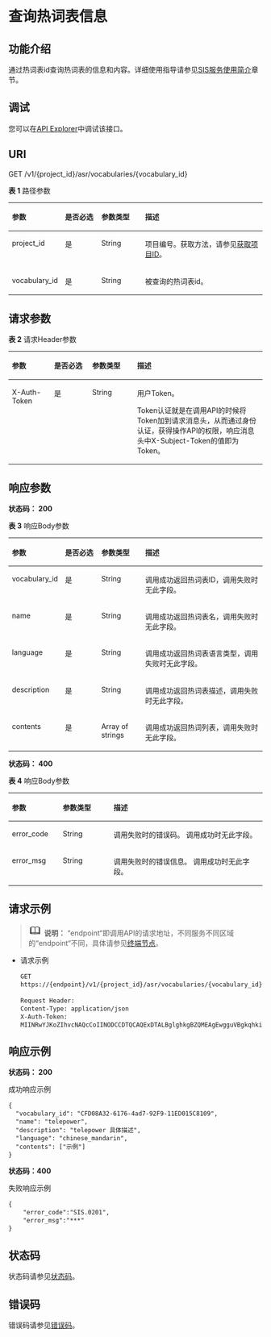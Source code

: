 # 查询热词表信息<a name="sis_03_0073"></a>

## 功能介绍<a name="zh-cn_topic_0145253487_section39529998"></a>

通过热词表id查询热词表的信息和内容。详细使用指导请参见[SIS服务使用简介](https://support.huaweicloud.com/qs-sis/sis_07_0001.html)章节。

## 调试<a name="section39661886139"></a>

您可以在[API Explorer](https://apiexplorer.developer.huaweicloud.com/apiexplorer/doc?product=SIS&api=ShowVocabulary)中调试该接口。

## URI<a name="section17472164810212"></a>

GET /v1/\{project\_id\}/asr/vocabularies/\{vocabulary\_id\}

**表 1**  路径参数

<a name="table1676532793611"></a>
<table><thead align="left"><tr id="row1766112723620"><th class="cellrowborder" valign="top" width="16.55%" id="mcps1.2.5.1.1"><p id="p8766227163619"><a name="p8766227163619"></a><a name="p8766227163619"></a>参数</p>
</th>
<th class="cellrowborder" valign="top" width="15%" id="mcps1.2.5.1.2"><p id="p117661027173615"><a name="p117661027173615"></a><a name="p117661027173615"></a>是否必选</p>
</th>
<th class="cellrowborder" valign="top" width="17.72%" id="mcps1.2.5.1.3"><p id="p0766527103614"><a name="p0766527103614"></a><a name="p0766527103614"></a>参数类型</p>
</th>
<th class="cellrowborder" valign="top" width="50.73%" id="mcps1.2.5.1.4"><p id="p11766182714369"><a name="p11766182714369"></a><a name="p11766182714369"></a>描述</p>
</th>
</tr>
</thead>
<tbody><tr id="row1766227103616"><td class="cellrowborder" valign="top" width="16.55%" headers="mcps1.2.5.1.1 "><p id="p12766112713614"><a name="p12766112713614"></a><a name="p12766112713614"></a>project_id</p>
</td>
<td class="cellrowborder" valign="top" width="15%" headers="mcps1.2.5.1.2 "><p id="p176652714361"><a name="p176652714361"></a><a name="p176652714361"></a>是</p>
</td>
<td class="cellrowborder" valign="top" width="17.72%" headers="mcps1.2.5.1.3 "><p id="p1876622712367"><a name="p1876622712367"></a><a name="p1876622712367"></a>String</p>
</td>
<td class="cellrowborder" valign="top" width="50.73%" headers="mcps1.2.5.1.4 "><p id="p1766122710362"><a name="p1766122710362"></a><a name="p1766122710362"></a>项目编号。获取方法，请参见<a href="获取项目ID.md">获取项目ID</a>。</p>
</td>
</tr>
<tr id="row114041726141418"><td class="cellrowborder" valign="top" width="16.55%" headers="mcps1.2.5.1.1 "><p id="p9609164343016"><a name="p9609164343016"></a><a name="p9609164343016"></a>vocabulary_id</p>
</td>
<td class="cellrowborder" valign="top" width="15%" headers="mcps1.2.5.1.2 "><p id="p2609184353015"><a name="p2609184353015"></a><a name="p2609184353015"></a>是</p>
</td>
<td class="cellrowborder" valign="top" width="17.72%" headers="mcps1.2.5.1.3 "><p id="p13609174317307"><a name="p13609174317307"></a><a name="p13609174317307"></a>String</p>
</td>
<td class="cellrowborder" valign="top" width="50.73%" headers="mcps1.2.5.1.4 "><p id="p760916431307"><a name="p760916431307"></a><a name="p760916431307"></a>被查询的热词表id。</p>
</td>
</tr>
</tbody>
</table>

## 请求参数<a name="section39241352102012"></a>

**表 2**  请求Header参数

<a name="HeaderParameter"></a>
<table><thead align="left"><tr id="row3169164363015"><th class="cellrowborder" valign="top" width="16.55%" id="mcps1.2.5.1.1"><p id="p9170154353019"><a name="p9170154353019"></a><a name="p9170154353019"></a>参数</p>
</th>
<th class="cellrowborder" valign="top" width="15%" id="mcps1.2.5.1.2"><p id="p1817013434305"><a name="p1817013434305"></a><a name="p1817013434305"></a>是否必选</p>
</th>
<th class="cellrowborder" valign="top" width="17.72%" id="mcps1.2.5.1.3"><p id="p4170104313010"><a name="p4170104313010"></a><a name="p4170104313010"></a>参数类型</p>
</th>
<th class="cellrowborder" valign="top" width="50.73%" id="mcps1.2.5.1.4"><p id="p8170043193013"><a name="p8170043193013"></a><a name="p8170043193013"></a>描述</p>
</th>
</tr>
</thead>
<tbody><tr id="row1516904383019"><td class="cellrowborder" valign="top" width="16.55%" headers="mcps1.2.5.1.1 "><p id="p1717014310303"><a name="p1717014310303"></a><a name="p1717014310303"></a>X-Auth-Token</p>
</td>
<td class="cellrowborder" valign="top" width="15%" headers="mcps1.2.5.1.2 "><p id="p1517018431303"><a name="p1517018431303"></a><a name="p1517018431303"></a>是</p>
</td>
<td class="cellrowborder" valign="top" width="17.72%" headers="mcps1.2.5.1.3 "><p id="p1017119432306"><a name="p1017119432306"></a><a name="p1017119432306"></a>String</p>
</td>
<td class="cellrowborder" valign="top" width="50.73%" headers="mcps1.2.5.1.4 "><p id="p91911023114116"><a name="p91911023114116"></a><a name="p91911023114116"></a>用户Token。</p>
<p id="p419112316411"><a name="p419112316411"></a><a name="p419112316411"></a>Token认证就是在调用API的时候将Token加到请求消息头，从而通过身份认证，获得操作API的权限，响应消息头中X-Subject-Token的值即为Token。</p>
</td>
</tr>
</tbody>
</table>

## 响应参数<a name="zh-cn_topic_0145253487_section27666343"></a>

**状态码： 200**

**表 3**  响应Body参数

<a name="zh-cn_topic_0145253487_d0e3729"></a>
<table><thead align="left"><tr id="zh-cn_topic_0145253487_row60901406"><th class="cellrowborder" valign="top" width="16.55%" id="mcps1.2.5.1.1"><p id="zh-cn_topic_0145253487_p34066842"><a name="zh-cn_topic_0145253487_p34066842"></a><a name="zh-cn_topic_0145253487_p34066842"></a>参数</p>
</th>
<th class="cellrowborder" valign="top" width="15%" id="mcps1.2.5.1.2"><p id="zh-cn_topic_0145253487_p40033254"><a name="zh-cn_topic_0145253487_p40033254"></a><a name="zh-cn_topic_0145253487_p40033254"></a>是否必选</p>
</th>
<th class="cellrowborder" valign="top" width="17.72%" id="mcps1.2.5.1.3"><p id="zh-cn_topic_0145253487_p21468167"><a name="zh-cn_topic_0145253487_p21468167"></a><a name="zh-cn_topic_0145253487_p21468167"></a>参数类型</p>
</th>
<th class="cellrowborder" valign="top" width="50.73%" id="mcps1.2.5.1.4"><p id="zh-cn_topic_0145253487_p61200005"><a name="zh-cn_topic_0145253487_p61200005"></a><a name="zh-cn_topic_0145253487_p61200005"></a>描述</p>
</th>
</tr>
</thead>
<tbody><tr id="zh-cn_topic_0145253487_row30360312"><td class="cellrowborder" valign="top" width="16.55%" headers="mcps1.2.5.1.1 "><p id="p113081419183018"><a name="p113081419183018"></a><a name="p113081419183018"></a>vocabulary_id</p>
</td>
<td class="cellrowborder" valign="top" width="15%" headers="mcps1.2.5.1.2 "><p id="zh-cn_topic_0145253487_p66209150"><a name="zh-cn_topic_0145253487_p66209150"></a><a name="zh-cn_topic_0145253487_p66209150"></a>是</p>
</td>
<td class="cellrowborder" valign="top" width="17.72%" headers="mcps1.2.5.1.3 "><p id="zh-cn_topic_0145253487_p61340932"><a name="zh-cn_topic_0145253487_p61340932"></a><a name="zh-cn_topic_0145253487_p61340932"></a>String</p>
</td>
<td class="cellrowborder" valign="top" width="50.73%" headers="mcps1.2.5.1.4 "><p id="zh-cn_topic_0145253487_p2559566"><a name="zh-cn_topic_0145253487_p2559566"></a><a name="zh-cn_topic_0145253487_p2559566"></a>调用成功返回热词表ID，调用失败时无此字段。</p>
</td>
</tr>
<tr id="row1342815331241"><td class="cellrowborder" valign="top" width="16.55%" headers="mcps1.2.5.1.1 "><p id="p84289337246"><a name="p84289337246"></a><a name="p84289337246"></a>name</p>
</td>
<td class="cellrowborder" valign="top" width="15%" headers="mcps1.2.5.1.2 "><p id="p154281733122411"><a name="p154281733122411"></a><a name="p154281733122411"></a>是</p>
</td>
<td class="cellrowborder" valign="top" width="17.72%" headers="mcps1.2.5.1.3 "><p id="p2428123319249"><a name="p2428123319249"></a><a name="p2428123319249"></a>String</p>
</td>
<td class="cellrowborder" valign="top" width="50.73%" headers="mcps1.2.5.1.4 "><p id="p6428033162419"><a name="p6428033162419"></a><a name="p6428033162419"></a>调用成功返回热词表名，调用失败时无此字段。</p>
</td>
</tr>
<tr id="row18953191232510"><td class="cellrowborder" valign="top" width="16.55%" headers="mcps1.2.5.1.1 "><p id="p10954131212513"><a name="p10954131212513"></a><a name="p10954131212513"></a>language</p>
</td>
<td class="cellrowborder" valign="top" width="15%" headers="mcps1.2.5.1.2 "><p id="p16954121272513"><a name="p16954121272513"></a><a name="p16954121272513"></a>是</p>
</td>
<td class="cellrowborder" valign="top" width="17.72%" headers="mcps1.2.5.1.3 "><p id="p49541012132518"><a name="p49541012132518"></a><a name="p49541012132518"></a>String</p>
</td>
<td class="cellrowborder" valign="top" width="50.73%" headers="mcps1.2.5.1.4 "><p id="p109541312122519"><a name="p109541312122519"></a><a name="p109541312122519"></a>调用成功返回热词表语言类型，调用失败时无此字段。</p>
</td>
</tr>
<tr id="row10391742112510"><td class="cellrowborder" valign="top" width="16.55%" headers="mcps1.2.5.1.1 "><p id="p20401142182514"><a name="p20401142182514"></a><a name="p20401142182514"></a>description</p>
</td>
<td class="cellrowborder" valign="top" width="15%" headers="mcps1.2.5.1.2 "><p id="p1240742112513"><a name="p1240742112513"></a><a name="p1240742112513"></a>是</p>
</td>
<td class="cellrowborder" valign="top" width="17.72%" headers="mcps1.2.5.1.3 "><p id="p64013425254"><a name="p64013425254"></a><a name="p64013425254"></a>String</p>
</td>
<td class="cellrowborder" valign="top" width="50.73%" headers="mcps1.2.5.1.4 "><p id="p140194211250"><a name="p140194211250"></a><a name="p140194211250"></a>调用成功返回热词表描述，调用失败时无此字段。</p>
</td>
</tr>
<tr id="row135014313286"><td class="cellrowborder" valign="top" width="16.55%" headers="mcps1.2.5.1.1 "><p id="p250115314288"><a name="p250115314288"></a><a name="p250115314288"></a>contents</p>
</td>
<td class="cellrowborder" valign="top" width="15%" headers="mcps1.2.5.1.2 "><p id="p125013317289"><a name="p125013317289"></a><a name="p125013317289"></a>是</p>
</td>
<td class="cellrowborder" valign="top" width="17.72%" headers="mcps1.2.5.1.3 "><p id="p14501935285"><a name="p14501935285"></a><a name="p14501935285"></a>Array of strings</p>
</td>
<td class="cellrowborder" valign="top" width="50.73%" headers="mcps1.2.5.1.4 "><p id="p450119342813"><a name="p450119342813"></a><a name="p450119342813"></a>调用成功返回热词列表，调用失败时无此字段。</p>
</td>
</tr>
</tbody>
</table>

**状态码： 400**

**表 4**  响应Body参数

<a name="table1086517495118"></a>
<table><thead align="left"><tr id="row1686624911119"><th class="cellrowborder" valign="top" width="20%" id="mcps1.2.4.1.1"><p id="p486619498113"><a name="p486619498113"></a><a name="p486619498113"></a>参数</p>
</th>
<th class="cellrowborder" valign="top" width="20%" id="mcps1.2.4.1.2"><p id="p12866349817"><a name="p12866349817"></a><a name="p12866349817"></a>参数类型</p>
</th>
<th class="cellrowborder" valign="top" width="60%" id="mcps1.2.4.1.3"><p id="p1886624916116"><a name="p1886624916116"></a><a name="p1886624916116"></a>描述</p>
</th>
</tr>
</thead>
<tbody><tr id="row586617491011"><td class="cellrowborder" valign="top" width="20%" headers="mcps1.2.4.1.1 "><p id="p086610495117"><a name="p086610495117"></a><a name="p086610495117"></a>error_code</p>
</td>
<td class="cellrowborder" valign="top" width="20%" headers="mcps1.2.4.1.2 "><p id="p108662497120"><a name="p108662497120"></a><a name="p108662497120"></a>String</p>
</td>
<td class="cellrowborder" valign="top" width="60%" headers="mcps1.2.4.1.3 "><p id="p148676491117"><a name="p148676491117"></a><a name="p148676491117"></a>调用失败时的错误码。 调用成功时无此字段。</p>
</td>
</tr>
<tr id="row9866104920116"><td class="cellrowborder" valign="top" width="20%" headers="mcps1.2.4.1.1 "><p id="p148683491212"><a name="p148683491212"></a><a name="p148683491212"></a>error_msg</p>
</td>
<td class="cellrowborder" valign="top" width="20%" headers="mcps1.2.4.1.2 "><p id="p148682496112"><a name="p148682496112"></a><a name="p148682496112"></a>String</p>
</td>
<td class="cellrowborder" valign="top" width="60%" headers="mcps1.2.4.1.3 "><p id="p1486817494116"><a name="p1486817494116"></a><a name="p1486817494116"></a>调用失败时的错误信息。 调用成功时无此字段。</p>
</td>
</tr>
</tbody>
</table>

## 请求示例<a name="section4112827123215"></a>

>![](public_sys-resources/icon-note.gif) **说明：** 
>“endpoint“即调用API的请求地址，不同服务不同区域的“endpoint“不同，具体请参见[终端节点](终端节点.md)。

-   请求示例

    ```
    GET https://{endpoint}/v1/{project_id}/asr/vocabularies/{vocabulary_id}
    
    Request Header:
    Content-Type: application/json
    X-Auth-Token: MIINRwYJKoZIhvcNAQcCoIINODCCDTQCAQExDTALBglghkgBZQMEAgEwgguVBgkqhkiG...   
    ```


## 响应示例<a name="section1774753619237"></a>

**状态码： 200**

成功响应示例

```
{ 
  "vocabulary_id": "CFD08A32-6176-4ad7-92F9-11ED015C8109",
  "name": "telepower",
  "description": "telepower 具体描述",
  "language": "chinese_mandarin", 
  "contents": ["示例"]
} 
```

**状态码：400**

失败响应示例

```
{ 
    "error_code":"SIS.0201", 
    "error_msg":"***" 
}
```

## 状态码<a name="section124731023105211"></a>

状态码请参见[状态码](状态码.md)。

## 错误码<a name="section747392310523"></a>

错误码请参见[错误码](错误码.md)。

